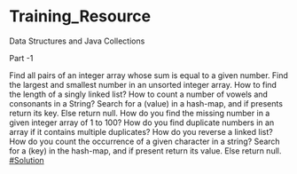 # Training_Resource

Data Structures and Java Collections

Part -1

Find all pairs of an integer array whose sum is equal to a given number.
Find the largest and smallest number in an unsorted integer array.
How to find the length of a singly linked list?
How to count a number of vowels and consonants in a String?
Search for a (value) in a hash-map, and if presents return its key. Else return null.
How do you find the missing number in a given integer array of 1 to 100?
How do you find duplicate numbers in an array if it contains multiple duplicates?
How do you reverse a linked list?
How do you count the occurrence of a given character in a string?
Search for a (key) in the hash-map, and if present return its value. Else return null.
[#Solution](https://github.com/shamim-hossain-sebpo/Training_Resource/blob/master/src/main/java/DSA_Collection/DSApart_1.java)
